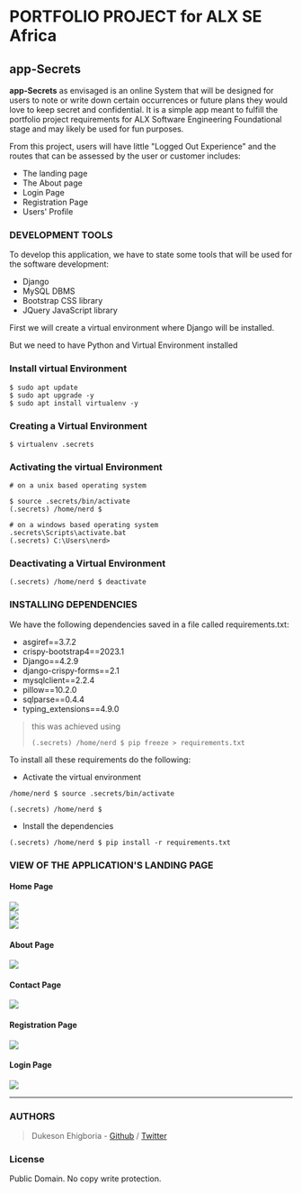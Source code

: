 # PORTFOLIO PROJECT for ALX SE Africa

## app-Secrets

<strong>app-Secrets</strong> as envisaged is an online System that will be designed for users to note or write down certain occurrences or future plans they would love to keep secret and confidential. It is a simple app meant to fulfill the portfolio project requirements for ALX Software Engineering Foundational stage and may likely be used for fun purposes.

From this project, users will have little "Logged Out Experience" and the routes that can be assessed by the user or customer includes:

- The landing page
- The About page
- Login Page
- Registration Page
- Users' Profile

### DEVELOPMENT TOOLS

To develop this application, we have to state some tools that will be used for the software development:

- Django
- MySQL DBMS
- Bootstrap CSS library
- JQuery JavaScript library

First we will create a virtual environment where Django will be installed.

But we need to have Python and Virtual Environment installed

### Install virtual Environment

```shell
$ sudo apt update
$ sudo apt upgrade -y
$ sudo apt install virtualenv -y
```

### Creating a Virtual Environment

```shell
$ virtualenv .secrets
```

### Activating the virtual Environment

```shell
# on a unix based operating system

$ source .secrets/bin/activate
(.secrets) /home/nerd $

# on a windows based operating system
.secrets\Scripts\activate.bat
(.secrets) C:\Users\nerd>
```

### Deactivating a Virtual Environment

```shell
(.secrets) /home/nerd $ deactivate
```

### INSTALLING DEPENDENCIES

We have the following dependencies saved in a file called requirements.txt:

- asgiref==3.7.2
- crispy-bootstrap4==2023.1
- Django==4.2.9
- django-crispy-forms==2.1
- mysqlclient==2.2.4
- pillow==10.2.0
- sqlparse==0.4.4
- typing_extensions==4.9.0

> this was achieved using
>
> ```shell
> (.secrets) /home/nerd $ pip freeze > requirements.txt
> ```

To install all these requirements do the following:

- Activate the virtual environment

```shell
/home/nerd $ source .secrets/bin/activate

(.secrets) /home/nerd $
```

- Install the dependencies

```shell
(.secrets) /home/nerd $ pip install -r requirements.txt
```

### VIEW OF THE APPLICATION'S LANDING PAGE

#### Home Page
<p>
<img src="https://github.com/Sampul-CodeMine/Sampul-CodeMine.github.io/screens/home1.PNG"><br>
<img src="https://github.com/Sampul-CodeMine/Sampul-CodeMine.github.io/screens/home2.PNG"><br>
<img src="https://github.com/Sampul-CodeMine/Sampul-CodeMine.github.io/screens/home3.PNG"><br>
</p>

#### About Page
<p>
<img src="https://github.com/Sampul-CodeMine/Sampul-CodeMine.github.io/screens/about.PNG">
</p>

#### Contact Page
<p>
<img src="https://github.com/Sampul-CodeMine/Sampul-CodeMine.github.io/screens/contact.PNG">
</p>

#### Registration Page
<p>
<img src="https://github.com/Sampul-CodeMine/Sampul-CodeMine.github.io/screens/register.PNG">
</p>

#### Login Page
<p>
<img src="https://github.com/Sampul-CodeMine/Sampul-CodeMine.github.io/screens/login.PNG">
</p>


---

### AUTHORS

> Dukeson Ehigboria - [Github](https://github.com/Sampul-CodeMine) / [Twitter](https://twitter.com/Sampul_CodeMine)
>

### License

Public Domain. No copy write protection.

